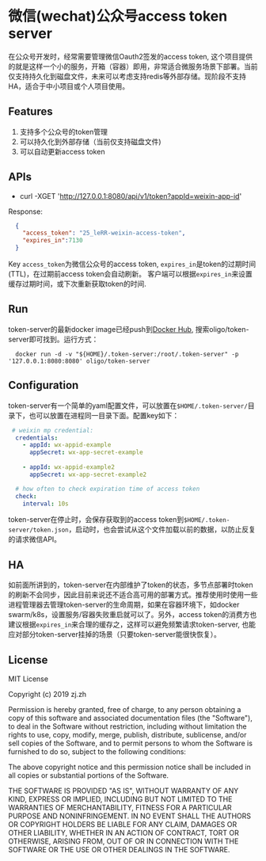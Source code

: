 # 微信(wechat)公众号access token server

在公众号开发时，经常需要管理微信Oauth2签发的access token, 这个项目提供的就是这样一个小的服务，开箱（容器）即用，非常适合微服务场景下部署。当前仅支持持久化到磁盘文件，未来可以考虑支持redis等外部存储。现阶段不支持HA，适合于中小项目或个人项目使用。

## Features

1. 支持多个公众号的token管理
2. 可以持久化到外部存储（当前仅支持磁盘文件)
3. 可以自动更新access token

## APIs


* curl -XGET 'http://127.0.0.1:8080/api/v1/token?appId=weixin-app-id'

Response:
```json
  {
    "access_token": "25_leRR-weixin-access-token",
    "expires_in":7130
  }
```

Key `access_token`为微信公众号的access token, `expires_in`是token的过期时间(TTL)，在过期前access token会自动刷新。
客户端可以根据`expires_in`来设置缓存过期时间，或下次重新获取token的时间.


## Run

token-server的最新docker image已经push到[Docker Hub](https://hub.docker.com/r/oligo/token-server), 搜索oligo/token-server即可找到。运行方式：

```shell
  docker run -d -v "${HOME}/.token-server:/root/.token-server" -p '127.0.0.1:8080:8080' oligo/token-server
```

## Configuration

token-server有一个简单的yaml配置文件，可以放置在`$HOME/.token-server/`目录下，也可以放置在进程同一目录下面。配置key如下：

```yaml
 # weixin mp credential:
  credentials:
    - appId: wx-appid-example
      appSecret: wx-app-secret-example
    
    - appId: wx-appid-example2
      appSecret: wx-app-secret-example2

  # how often to check expiration time of access token
  check:
    interval: 10s
```

 token-server在停止时，会保存获取到的access token到`$HOME/.token-server/token.json`，启动时，也会尝试从这个文件加载以前的数据，以防止反复的请求微信API。

 ## HA

 如前面所讲到的，token-server在内部维护了token的状态，多节点部署时token的刷新不会同步，因此目前来说还不适合高可用的部署方式。推荐使用时使用一些进程管理器去管理token-server的生命周期，如果在容器环境下，如docker swarm/k8s，设置服务/容器失败重启就可以了。另外，access token的消费方也建议根据`expires_in`来合理的缓存之，这样可以避免频繁请求token-server, 也能应对部分token-server挂掉的场景（只要token-server能很快恢复）。

## License

MIT License

Copyright (c) 2019 zj.zh

Permission is hereby granted, free of charge, to any person obtaining a copy
of this software and associated documentation files (the "Software"), to deal
in the Software without restriction, including without limitation the rights
to use, copy, modify, merge, publish, distribute, sublicense, and/or sell
copies of the Software, and to permit persons to whom the Software is
furnished to do so, subject to the following conditions:

The above copyright notice and this permission notice shall be included in all
copies or substantial portions of the Software.

THE SOFTWARE IS PROVIDED "AS IS", WITHOUT WARRANTY OF ANY KIND, EXPRESS OR
IMPLIED, INCLUDING BUT NOT LIMITED TO THE WARRANTIES OF MERCHANTABILITY,
FITNESS FOR A PARTICULAR PURPOSE AND NONINFRINGEMENT. IN NO EVENT SHALL THE
AUTHORS OR COPYRIGHT HOLDERS BE LIABLE FOR ANY CLAIM, DAMAGES OR OTHER
LIABILITY, WHETHER IN AN ACTION OF CONTRACT, TORT OR OTHERWISE, ARISING FROM,
OUT OF OR IN CONNECTION WITH THE SOFTWARE OR THE USE OR OTHER DEALINGS IN THE
SOFTWARE.

